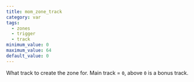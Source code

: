 ```yaml
---
title: mom_zone_track
category: var
tags:
  - zones
  - trigger
  - track
minimum_value: 0
maximum_value: 64
default_value: 0
---
```


What track to create the zone for. Main track = `0`, above `0` is a bonus track.